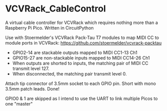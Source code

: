 # VCVRack_CableControl
A virtual cable controller for VCVRack which requires nothing more than a Raspberry Pi Pico. Written in CircuitPython

Use with Stoermelder's VCVRack Pack-Tau T7 modules to map MIDI CC to module ports in VCVRack: https://github.com/stoermelder/vcvrack-packtau

* GPIO2-14 are stackable outputs mapped to MIDI CC1-13 Ch1
* GPIO15-27 are non-stackable inputs mapped to MIDI CC14-26 Ch1
* When outputs are shorted to inputs, the matching pair of MIDI CC transmit
level 127.
* When disconnected, the matching pair transmit level 0.

Attach tip connector of 3.5mm socket to each GPIO pin. Short with mono 3.5mm patch leads. Done!

GPIO0 & 1 are skipped as I intend to use the UART to link multiple Picos to one "master"
